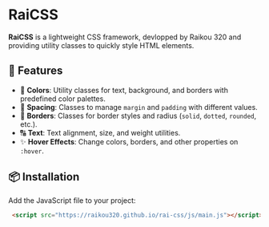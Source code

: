 # RaiCSS

**RaiCSS** is a lightweight CSS framework, devlopped by Raikou 320 and providing utility classes to quickly style HTML elements.

## 🚀 Features

- 🎨 **Colors**: Utility classes for text, background, and borders with predefined color palettes.
- 📏 **Spacing**: Classes to manage `margin` and `padding` with different values.
- 🔲 **Borders**: Classes for border styles and radius (`solid`, `dotted`, `rounded`, etc.).
- 🔠 **Text**: Text alignment, size, and weight utilities.
- ✨ **Hover Effects**: Change colors, borders, and other properties on `:hover`.

## 📦 Installation

Add the JavaScript file to your project:

```html
 <script src="https://raikou320.github.io/rai-css/js/main.js"></script>
```
